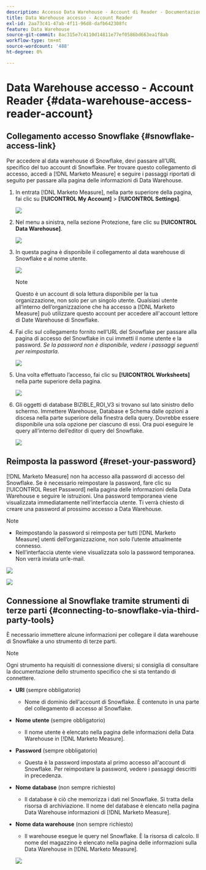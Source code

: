 ```yaml
---
description: Accesso Data Warehouse - Account di Reader - Documentazione del prodotto
title: Data Warehouse accesso - Account Reader
exl-id: 2aa73c41-47ab-4f11-96d8-dafb642308fc
feature: Data Warehouse
source-git-commit: 8ac315e7c4110d14811e77ef0586bd663ea1f8ab
workflow-type: tm+mt
source-wordcount: '488'
ht-degree: 0%

---
```


# Data Warehouse accesso - Account Reader {#data-warehouse-access-reader-account}

## Collegamento accesso Snowflake {#snowflake-access-link}

Per accedere al data warehouse di Snowflake, devi passare all’URL specifico del tuo account di Snowflake. Per trovare questo collegamento di accesso, accedi a [!DNL Marketo Measure] e seguire i passaggi riportati di seguito per passare alla pagina delle informazioni di Data Warehouse.

1. In entrata [!DNL Marketo Measure], nella parte superiore della pagina, fai clic su **[!UICONTROL My Account]** > **[!UICONTROL Settings]**.

   ![](assets/data-warehouse-access-reader-account-1.png)

1. Nel menu a sinistra, nella sezione Protezione, fare clic su **[!UICONTROL Data Warehouse]**.

   ![](assets/data-warehouse-access-reader-account-2.png)

1. In questa pagina è disponibile il collegamento al data warehouse di Snowflake e al nome utente.

   ![](assets/data-warehouse-access-reader-account-3.png)

   >[!NOTE]
   >
   >Questo è un account di sola lettura disponibile per la tua organizzazione, non solo per un singolo utente. Qualsiasi utente all’interno dell’organizzazione che ha accesso a [!DNL Marketo Measure] può utilizzare questo account per accedere all&#39;account lettore di Date Warehouse di Snowflake.

1. Fai clic sul collegamento fornito nell’URL del Snowflake per passare alla pagina di accesso del Snowflake in cui immetti il nome utente e la password. _Se la password non è disponibile, vedere i passaggi seguenti per reimpostarla_.

   ![](assets/data-warehouse-access-reader-account-4.png)

1. Una volta effettuato l’accesso, fai clic su **[!UICONTROL Worksheets]** nella parte superiore della pagina.

   ![](assets/data-warehouse-access-reader-account-5.png)

1. Gli oggetti di database BIZIBLE_ROI_V3 si trovano sul lato sinistro dello schermo. Immettere Warehouse, Database e Schema dalle opzioni a discesa nella parte superiore della finestra della query. Dovrebbe essere disponibile una sola opzione per ciascuno di essi. Ora puoi eseguire le query all’interno dell’editor di query del Snowflake.

   ![](assets/data-warehouse-access-reader-account-6.png)

## Reimposta la password {#reset-your-password}

[!DNL Marketo Measure] non ha accesso alla password di accesso del Snowflake. Se è necessario reimpostare la password, fare clic su [!UICONTROL Reset Password] nella pagina delle informazioni della Data Warehouse e seguire le istruzioni. Una password temporanea viene visualizzata immediatamente nell’interfaccia utente. Ti verrà chiesto di creare una password al prossimo accesso a Data Warehouse.

>[!NOTE]
>
>* Reimpostando la password si reimposta per tutti [!DNL Marketo Measure] utenti dell’organizzazione, non solo l’utente attualmente connesso.
>* Nell’interfaccia utente viene visualizzata solo la password temporanea. Non verrà inviata un’e-mail.

![](assets/data-warehouse-access-reader-account-7.png)

![](assets/data-warehouse-access-reader-account-8.png)

## Connessione al Snowflake tramite strumenti di terze parti {#connecting-to-snowflake-via-third-party-tools}

È necessario immettere alcune informazioni per collegare il data warehouse di Snowflake a uno strumento di terze parti.

>[!NOTE]
>
>Ogni strumento ha requisiti di connessione diversi; si consiglia di consultare la documentazione dello strumento specifico che si sta tentando di connettere.

* **URI** (sempre obbligatorio)
   * Nome di dominio dell&#39;account di Snowflake.  È contenuto in una parte del collegamento di accesso al Snowflake.
* **Nome utente** (sempre obbligatorio)
   * Il nome utente è elencato nella pagina delle informazioni della Data Warehouse in [!DNL Marketo Measure].
* **Password** (sempre obbligatorio)
   * Questa è la password impostata al primo accesso all&#39;account di Snowflake.  Per reimpostare la password, vedere i passaggi descritti in precedenza.
* **Nome database** (non sempre richiesto)
   * Il database è ciò che memorizza i dati nel Snowflake. Si tratta della risorsa di archiviazione. Il nome del database è elencato nella pagina Data Warehouse informazioni di [!DNL Marketo Measure].
* **Nome data warehouse** (non sempre richiesto)
   * Il warehouse esegue le query nel Snowflake. È la risorsa di calcolo.  Il nome del magazzino è elencato nella pagina delle informazioni sulla Data Warehouse in [!DNL Marketo Measure].

  ![](assets/data-warehouse-access-reader-account-9.png)
